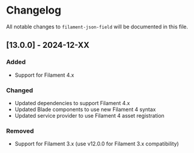 # Changelog

All notable changes to `filament-json-field` will be documented in this file.

## [13.0.0] - 2024-12-XX

### Added
- Support for Filament 4.x

### Changed
- Updated dependencies to support Filament 4.x
- Updated Blade components to use new Filament 4 syntax
- Updated service provider to use Filament 4 asset registration

### Removed
- Support for Filament 3.x (use v12.0.0 for Filament 3.x compatibility)
